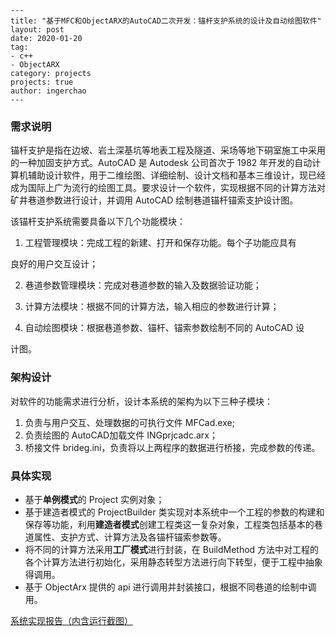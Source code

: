 ```
---
title: "基于MFC和ObjectARX的AutoCAD二次开发：锚杆支护系统的设计及自动绘图软件"
layout: post
date: 2020-01-20
tag:
- c++
- ObjectARX
category: projects
projects: true
author: ingerchao
---
```

### 需求说明

锚杆支护是指在边坡、岩土深基坑等地表工程及隧道、采场等地下硐室施工中采用的一种加固支护方式。AutoCAD 是 Autodesk 公司首次于 1982 年开发的自动计算机辅助设计软件，用于二维绘图、详细绘制、设计文档和基本三维设计，现已经成为国际上广为流行的绘图工具。要求设计一个软件，实现根据不同的计算方法对矿井巷道参数进行设计，并调用 AutoCAD 绘制巷道锚杆锚索支护设计图。

该锚杆支护系统需要具备以下几个功能模块：

1. 工程管理模块：完成工程的新建、打开和保存功能。每个子功能应具有

良好的用户交互设计；

2. 巷道参数管理模块：完成对巷道参数的输入及数据验证功能；

3. 计算方法模块：根据不同的计算方法，输入相应的参数进行计算；

4. 自动绘图模块：根据巷道参数、锚杆、锚索参数绘制不同的 AutoCAD 设

计图。

### 架构设计

对软件的功能需求进行分析，设计本系统的架构为以下三种子模块：

1. 负责与用户交互、处理数据的可执行文件 MFCad.exe;
2. 负责绘图的 AutoCAD加载文件 INGprjcadc.arx；
3. 桥接文件 brideg.ini，负责将以上两程序的数据进行桥接，完成参数的传递。



### 具体实现

- 基于**单例模式**的 Project 实例对象；
- 基于建造者模式的 ProjectBuilder 类实现对本系统中一个工程的参数的构建和保存等功能，利用**建造者模式**创建工程类这一复杂对象，工程类包括基本的巷道属性、支护方式、计算方法及各锚杆锚索参数等。
- 将不同的计算方法采用**工厂模式**进行封装，在 BuildMethod 方法中对工程的各个计算方法进行初始化，采用静态转型方法进行向下转型，便于工程中抽象得调用。
- 基于 ObjectArx 提供的 api 进行调用并封装接口，根据不同巷道的绘制中调用。



[系统实现报告（内含运行截图）](./../assets/pdf/report-maogan-system.pdf)

